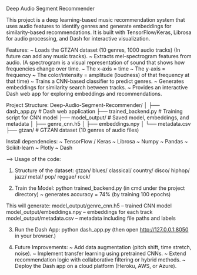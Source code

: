 Deep Audio Segment Recommender

This project is a deep learning-based music recommendation system that uses audio features to identify genres and generate embeddings for similarity-based recommendations. It is built with TensorFlow/Keras, Librosa for audio processing, and Dash for interactive visualization.

Features:
~ Loads the GTZAN dataset (10 genres, 1000 audio tracks) (In future can add any music tracks).
~ Extracts mel-spectrogram features from audio.
  (A spectrogram is a visual representation of sound that shows how frequencies change over time.
   ~ The x-axis = time
   ~ The y-axis = frequency
   ~ The color/intensity = amplitude (loudness) of that frequency at that time)
~ Trains a CNN-based classifier to predict genres.
~ Generates embeddings for similarity search between tracks.
~ Provides an interactive Dash web app for exploring embeddings and recommendations.

Project Structure:
Deep-Audio-Segment-Recommender/
│
├── dash_app.py              # Dash web application
├── trained_backend.py       # Training script for CNN model
├── model_output/            # Saved model, embeddings, and metadata
│   ├── genre_cnn.h5
│   ├── embeddings.npy
│   └── metadata.csv
├── gtzan/                   # GTZAN dataset (10 genres of audio files)

Install dependencies:
~ TensorFlow / Keras
~ Librosa
~ Numpy
~ Pandas
~ Scikit-learn
~ Plotly
~ Dash

--> Usage of the code:

1. Structure of the dataset:
gtzan/
    blues/
    classical/
    country/
    disco/
    hiphop/
    jazz/
    metal/
    pop/
    reggae/
    rock/

2. Train the Model:
python trained_backend.py (in cmd under the project directory)
~ generates accuracy = 74% (by training 100 epochs)

This will generate:
model_output/genre_cnn.h5 – trained CNN model
model_output/embeddings.npy – embeddings for each track
model_output/metadata.csv – metadata including file paths and labels

3. Run the Dash App:
python dash_app.py (then open http://127.0.0.1:8050 in your browser.)

4. Future Improvements:
~ Add data augmentation (pitch shift, time stretch, noise).
~ Implement transfer learning using pretrained CNNs.
~ Extend recommendation logic with collaborative filtering or hybrid methods.
~ Deploy the Dash app on a cloud platform (Heroku, AWS, or Azure).

